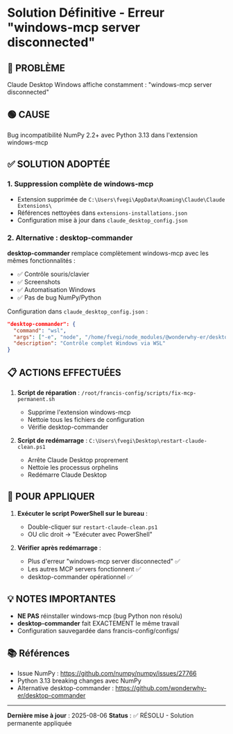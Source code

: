 # Solution Définitive - Erreur "windows-mcp server disconnected"

## 🔴 PROBLÈME
Claude Desktop Windows affiche constamment : "windows-mcp server disconnected"

## 🟢 CAUSE
Bug incompatibilité NumPy 2.2+ avec Python 3.13 dans l'extension windows-mcp

## ✅ SOLUTION ADOPTÉE

### 1. Suppression complète de windows-mcp
- Extension supprimée de `C:\Users\fvegi\AppData\Roaming\Claude\Claude Extensions\`
- Références nettoyées dans `extensions-installations.json`
- Configuration mise à jour dans `claude_desktop_config.json`

### 2. Alternative : desktop-commander
**desktop-commander** remplace complètement windows-mcp avec les mêmes fonctionnalités :
- ✅ Contrôle souris/clavier
- ✅ Screenshots
- ✅ Automatisation Windows
- ✅ Pas de bug NumPy/Python

Configuration dans `claude_desktop_config.json` :
```json
"desktop-commander": {
  "command": "wsl",
  "args": ["-e", "node", "/home/fvegi/node_modules/@wonderwhy-er/desktop-commander/dist/index.js"],
  "description": "Contrôle complet Windows via WSL"
}
```

## 📋 ACTIONS EFFECTUÉES

1. **Script de réparation** : `/root/francis-config/scripts/fix-mcp-permanent.sh`
   - Supprime l'extension windows-mcp
   - Nettoie tous les fichiers de configuration
   - Vérifie desktop-commander

2. **Script de redémarrage** : `C:\Users\fvegi\Desktop\restart-claude-clean.ps1`
   - Arrête Claude Desktop proprement
   - Nettoie les processus orphelins
   - Redémarre Claude Desktop

## 🚀 POUR APPLIQUER

1. **Exécuter le script PowerShell sur le bureau** :
   - Double-cliquer sur `restart-claude-clean.ps1`
   - OU clic droit → "Exécuter avec PowerShell"

2. **Vérifier après redémarrage** :
   - Plus d'erreur "windows-mcp server disconnected" ✅
   - Les autres MCP servers fonctionnent ✅
   - desktop-commander opérationnel ✅

## 💡 NOTES IMPORTANTES

- **NE PAS** réinstaller windows-mcp (bug Python non résolu)
- **desktop-commander** fait EXACTEMENT le même travail
- Configuration sauvegardée dans francis-config/configs/

## 📚 Références
- Issue NumPy : https://github.com/numpy/numpy/issues/27766
- Python 3.13 breaking changes avec NumPy
- Alternative desktop-commander : https://github.com/wonderwhy-er/desktop-commander

---
**Dernière mise à jour** : 2025-08-06
**Status** : ✅ RÉSOLU - Solution permanente appliquée